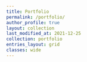 ```yaml
---
title: Portfolio
permalink: /portfolio/
author_profile: true
layout: collection
last_modified_at: 2021-12-25
collection: portfolio
entries_layout: grid
classes: wide
---
```


